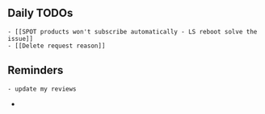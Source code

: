 ## Daily TODOs
	- [[SPOT products won't subscribe automatically - LS reboot solve the issue]]
	- [[Delete request reason]]
## Reminders
	- update my reviews
-